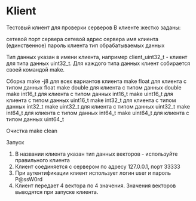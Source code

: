 # Klient
Тестовый клиент для проверки серверов
В клиенте жестко заданы:

сетевой порт сервера
сетевой адрес сервера
имя клиента (единственное)
пароль клиента
тип обрабатываемых данных

Тип данных указан в имени клиента, например client_uint32_t - клиент для типа данных uint32_t. Для каждого типа данных клиент собирается своей командой make.

Сборка
make -j8 для всех вариантов клиента
make float для клиента с типом данных float
make double для клиента с типом данных double
make int16_t для клиента с типом данных int16_t
make uint16_t для клиента с типом данных uint16_t
make int32_t для клиента с типом данных int32_t
make uint32_t для клиента с типом данных uint32_t
make int64_t для клиента с типом данных int64_t
make uint64_t для клиента с типом данных uint64_t

Очистка
make clean

Запуск

1. В названии клиента указан тип данных векторов - используйте правильного клиента
2. Клиент соединяется с сервером по адресу 127.0.0.1, порт 33333
3. При аутентификации клиент использует логин user и пароль P@ssW0rd
4. Клиент передает 4 вектора по 4 значения. Значения векторов выводятся при запуске клиента.
